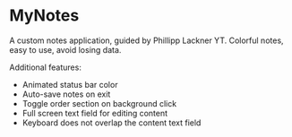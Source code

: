 # MyNotes
A custom notes application, guided by Phillipp Lackner YT. Colorful notes, easy to use, avoid losing data.


Additional features:

* Animated status bar color
* Auto-save notes on exit 
* Toggle order section on background click 
* Full screen text field for editing content 
* Keyboard does not overlap the content text field 

